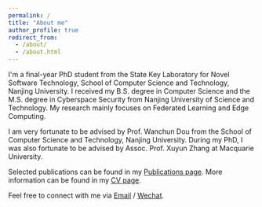 ```yaml
---
permalink: /
title: "About me"
author_profile: true
redirect_from: 
  - /about/
  - /about.html
---
```


I'm a final-year PhD student from the State Key Laboratory for Novel Software Technology, School of Computer Science and Technology, Nanjing University.
I received my B.S. degree in Computer Science and the M.S. degree in Cyberspace Security from Nanjing University of Science and Technology.
My research mainly focuses on Federated Learning and Edge Computing. 

I am very fortunate to be advised by Prof. Wanchun Dou from the School of Computer Science and Technology, Nanjing University.
During my PhD, I was also fortunate to be advised by Assoc. Prof. Xuyun Zhang at Macquarie University.

Selected publications can be found in my [Publications page](/publications/). 
More information can be found in my [CV page](/cv/).

Feel free to connect with me via [Email](mailto:jiayz@smail.nju.edu.cn) / [Wechat](../images/WeChat-QRcode.JPG).

[//]: # (Publications)

[//]: # (======)

[//]: # (  <ul>{% for post in site.publications reversed %})

[//]: # (    {% include archive-single-cv.html %})

[//]: # (  {% endfor %}</ul>)

[//]: # (Talks)

[//]: # (======)

[//]: # (  <ul>{% for post in site.talks reversed %})

[//]: # (    {% include archive-single-talk-cv.html  %})

[//]: # (  {% endfor %}</ul>)
